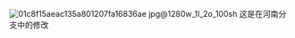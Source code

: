 ![01c8f15aeac135a801207fa16836ae jpg@1280w_1l_2o_100sh](https://user-images.githubusercontent.com/33824351/120592136-ed80fe80-c46f-11eb-8285-4a071f1f3b4b.jpg)
这是在河南分支中的修改
